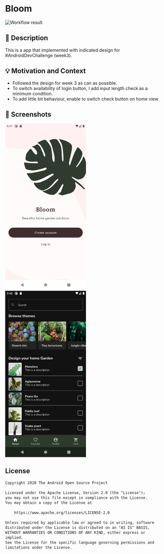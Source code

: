 # Bloom

<!--- Replace <OWNER> with your Github Username and <REPOSITORY> with the name of your repository. -->
<!--- You can find both of these in the url bar when you open your repository in github. -->
![Workflow result](https://github.com/ked4ma/AndroidDevChallengeJetpackComposeWeek3/workflows/Check/badge.svg)


## :scroll: Description
<!--- Describe your app in one or two sentences -->
This is a app that implemented with indicated design for #AndroidDevChallenge (week3).


## :bulb: Motivation and Context
<!--- Optionally point readers to interesting parts of your submission. -->
<!--- What are you especially proud of? -->
- Followed the design for week 3 as can as possible.
- To switch availability of login button, I add input length check as a minimum condition.
- To add little bit behaviour, enable to switch check button on home view.


## :camera_flash: Screenshots
<!-- You can add more screenshots here if you like -->
<img src="/results/screenshot_1.png" width="260">&emsp;<img src="/results/screenshot_2.png" width="260">

## License
```
Copyright 2020 The Android Open Source Project

Licensed under the Apache License, Version 2.0 (the "License");
you may not use this file except in compliance with the License.
You may obtain a copy of the License at

    https://www.apache.org/licenses/LICENSE-2.0

Unless required by applicable law or agreed to in writing, software
distributed under the License is distributed on an "AS IS" BASIS,
WITHOUT WARRANTIES OR CONDITIONS OF ANY KIND, either express or implied.
See the License for the specific language governing permissions and
limitations under the License.
```
